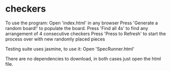 # checkers
To use the program:
Open 'index.html' in any browser
Press 'Generate a random board!' to populate the board.
Press 'Find all 4s' to find any arrangement of 4 consecutive checkers
Press 'Press to Refresh' to start the process over with new randomly placed pieces

Testing suite uses jasmine, to use it: 
Open 'SpecRunner.html'

There are no dependencies to download, in both cases just open the html file.
